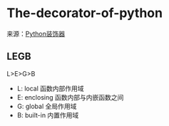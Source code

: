# The-decorator-of-python

来源：[Python装饰器](https://www.imooc.com/learn/581)

## LEGB
L>E>G>B

- L: local 函数内部作用域
- E: enclosing 函数内部与内嵌函数之间
- G: global 全局作用域
- B: built-in 内置作用域

